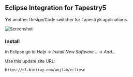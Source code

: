 ## Eclipse Integration for Tapestry5

Yet another Design/Code switcher for Tapestry5 applications.

![Screenshot](https://f.cloud.github.com/assets/76579/1050715/4503627e-10be-11e3-8bf2-b9e6ccc2628b.png)

### Install

In Eclipse go to *Help* -> *Install New Software...* -> *Add...*

Use this update site URL:

    https://dl.bintray.com/anjlab/eclipse

